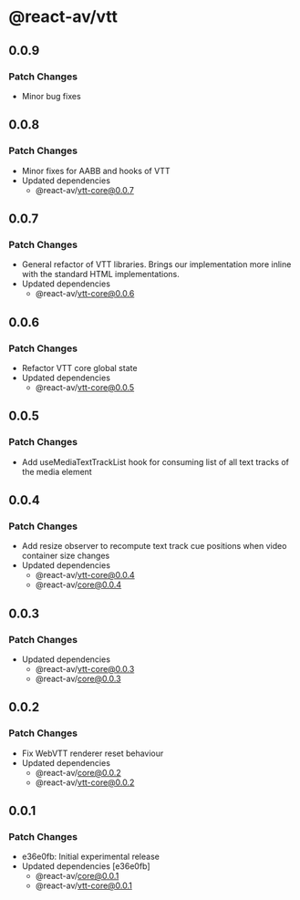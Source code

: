 # @react-av/vtt

## 0.0.9

### Patch Changes

- Minor bug fixes

## 0.0.8

### Patch Changes

- Minor fixes for AABB and hooks of VTT
- Updated dependencies
  - @react-av/vtt-core@0.0.7

## 0.0.7

### Patch Changes

- General refactor of VTT libraries. Brings our implementation more inline with the standard HTML implementations.
- Updated dependencies
  - @react-av/vtt-core@0.0.6

## 0.0.6

### Patch Changes

- Refactor VTT core global state
- Updated dependencies
  - @react-av/vtt-core@0.0.5

## 0.0.5

### Patch Changes

- Add useMediaTextTrackList hook for consuming list of all text tracks of the media element

## 0.0.4

### Patch Changes

- Add resize observer to recompute text track cue positions when video container size changes
- Updated dependencies
  - @react-av/vtt-core@0.0.4
  - @react-av/core@0.0.4

## 0.0.3

### Patch Changes

- Updated dependencies
  - @react-av/vtt-core@0.0.3
  - @react-av/core@0.0.3

## 0.0.2

### Patch Changes

- Fix WebVTT renderer reset behaviour
- Updated dependencies
  - @react-av/core@0.0.2
  - @react-av/vtt-core@0.0.2

## 0.0.1

### Patch Changes

- e36e0fb: Initial experimental release
- Updated dependencies [e36e0fb]
  - @react-av/core@0.0.1
  - @react-av/vtt-core@0.0.1

